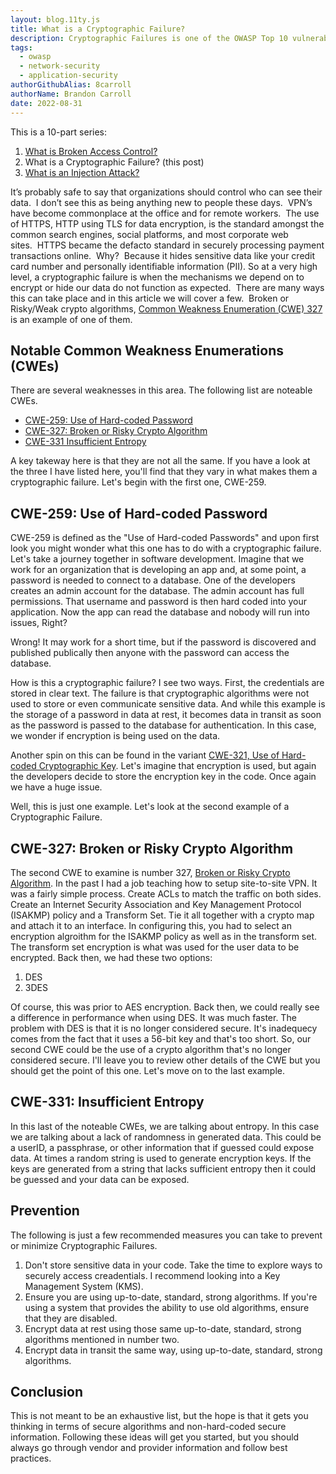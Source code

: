 ```yaml
---
layout: blog.11ty.js
title: What is a Cryptographic Failure?
description: Cryptographic Failures is one of the OWASP Top 10 vulnerabilities and this articles explains what that involves and ways to migitate it.
tags:
  - owasp
  - network-security
  - application-security
authorGithubAlias: 8carroll
authorName: Brandon Carroll
date: 2022-08-31
---
```

This is a 10-part series:
1. [What is Broken Access Control?](/posts/owasp-top-10-defined/01-what-is-broken-access-control/)
2. What is a Cryptographic Failure? (this post)
3. [What is an Injection Attack?](/posts/owasp-top-10-defined/what-is-an-injection-attack/)

It’s probably safe to say that organizations should control who can see their data.  I don’t see this as being anything new to people these days.  VPN’s have become commonplace at the office and for remote workers.  The use of HTTPS, HTTP using TLS for data encryption, is the standard amongst the common search engines, social platforms, and most corporate web sites.  HTTPS became the defacto standard in securely processing payment transactions online.  Why?  Because it hides sensitive data like your credit card number and personally identifiable information (PII). So at a very high level, a cryptographic failure is when the mechanisms we depend on to encrypt or hide our data do not function as expected.  There are many ways this can take place and in this article we will cover a few.  Broken or Risky/Weak crypto algorithms, [Common Weakness Enumeration (CWE) 327](https://cwe.mitre.org/data/definitions/327.html) is an example of one of them.

## Notable Common Weakness Enumerations (CWEs)

There are several weaknesses in this area.  The following list are noteable CWEs.  
- [CWE-259: Use of Hard-coded Password](https://cwe.mitre.org/data/definitions/259.html)
- [CWE-327: Broken or Risky Crypto Algorithm](https://cwe.mitre.org/data/definitions/327.html)
- [CWE-331 Insufficient Entropy](https://cwe.mitre.org/data/definitions/331.html)

A key takeway here is that they are not all the same.  If you have a look at the three I have listed here, you'll find that they vary in what makes them a cryptographic failure.  Let's begin with the first one, CWE-259.

## CWE-259: Use of Hard-coded Password

CWE-259 is defined as the "Use of Hard-coded Passwords" and upon first look you might wonder what this one has to do with a cryptographic failure.  Let's take a journey together in software development.  Imagine that we work for an organization that is developing an app and, at some point, a password is needed to connect to a database.  One of the developers creates an admin account for the database.  The admin account has full permissions.  That username and password is then hard coded into your application.  Now the app can read the database and nobody will run into issues, Right?  

Wrong!  It may work for a short time, but if the password is discovered and published publically then anyone with the password can access the database.  

How is this a cryptographic failure?  I see two ways.  First, the credentials are stored in clear text.  The failure is that cryptographic algorithms were not used to store or even communicate sensitive data.  And while this example is the storage of a password in data at rest, it becomes data in transit as soon as the password is passed to the database for authentication.  In this case, we wonder if encryption is being used on the data.

Another spin on this can be found in the variant [CWE-321, Use of Hard-coded Cryptographic Key](https://cwe.mitre.org/data/definitions/321.html). Let's imagine that encryption is used, but again the developers decide to store the encryption key in the code.  Once again we have a huge issue.

Well, this is just one example.  Let's look at the second example of a Cryptographic Failure.

## CWE-327: Broken or Risky Crypto Algorithm

The second CWE to examine is number 327, [Broken or Risky Crypto Algorithm](https://cwe.mitre.org/data/definitions/327.html).  In the past I had a job teaching how to setup site-to-site VPN.  It was a fairly simple process.  Create ACLs to match the traffic on both sides.  Create an Internet Security Association and Key Management Protocol (ISAKMP) policy and a Transform Set.  Tie it all together with a crypto map and attach it to an interface.  In configuring this, you had to select an encryption algroithm for the ISAKMP policy as well as in the transform set.  The transform set encryption is what was used for the user data to be encrypted.  Back then, we had these two options:

1. DES
2. 3DES

Of course, this was prior to AES encryption.  Back then, we could really see a difference in performance when using DES.  It was much faster.  The problem with DES is that it is no longer considered secure.  It's inadequecy comes from the fact that it uses a 56-bit key and that's too short.  So, our second CWE could be the use of a crypto algorithm that's no longer considered secure.  I'll leave you to review other details of the CWE but you should get the point of this one.  Let's move on to the last example.

## CWE-331: Insufficient Entropy
In this last of the noteable CWEs, we are talking about entropy.  In this case we are talking about a lack of randomness in generated data.  This could be a userID, a passphrase, or other information that if guessed could expose data.  At times a random string is used to generate encryption keys.  If the keys are generated from a string that lacks sufficient entropy then it could be guessed and your data can be exposed.

## Prevention
The following is just a few recommended measures you can take to prevent or minimize Cryptographic Failures.  

1. Don't store sensitive data in your code. Take the time to explore ways to securely access creadentials.  I recommend looking into a Key Management System (KMS).
2. Ensure you are using up-to-date, standard, strong algorithms.  If you're using a system that provides the ability to use old algorithms, ensure that they are disabled.
3. Encrypt data at rest using those same up-to-date, standard, strong algorithms mentioned in number two.
4. Encrypt data in transit the same way, using up-to-date, standard, strong algorithms.

## Conclusion
  
This is not meant to be an exhaustive list, but the hope is that it gets you thinking in terms of secure algorithms and non-hard-coded secure information.  Following these ideas will get you started, but you should always go through vendor and provider information and follow best practices.
